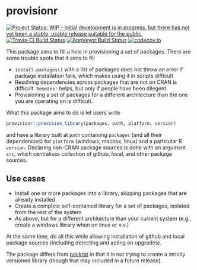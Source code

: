 # provisionr

[![Project Status: WIP - Initial development is in progress, but there has not yet been a stable, usable release suitable for the public.](http://www.repostatus.org/badges/latest/wip.svg)](http://www.repostatus.org/#wip)
[![Travis-CI Build Status](https://travis-ci.org/richfitz/provisionr.svg?branch=master)](https://travis-ci.org/richfitz/provisionr)
[![AppVeyor Build Status](https://ci.appveyor.com/api/projects/status/github/richfitz/provisionr?branch=master&svg=true)](https://ci.appveyor.com/project/richfitz/provisionr)
[![codecov.io](https://codecov.io/github/richfitz/provisionr/coverage.svg?branch=master)](https://codecov.io/github/richfitz/provisionr?branch=master)

This package aims to fill a hole in provisioning a set of packages.  There are some trouble spots that it aims to fill

* `install.packages()` with a list of packages does not throw an error if package installation fails, which makes using it in scripts difficult
* Resolving dependencies across packages that are not on CRAN is difficult.  `Remotes:` helps, but only if people have been dilegent
* Provisioning a set of packages for a different architecture than the one you are operating on is difficult.

What this package aims to do is let users write

```r
provisionr::provision_library(packages, path, platform, version)
```

and have a library built at `path` containing `packages` (and all their dependencies) for `platform` (windows, macosx, linux) and a particular R `version`.  Declaring non-CRAN package sources is done with an argument `src`, which centralises collection of github, local, and other package sources.

## Use cases

* Install one or more packages into a library, skipping packages that are already installed
* Create a complete self-contained library for a set of packages, isolated from the rest of the system
* As above, but for a different architecture than your current system (e.g., create a windows library when on linux or v.v.)

At the same time, do all this while allowing installation of github and local package sources (including detecting and acting on upgrades).

The package differs from [packrat](https://github.com/rstudio/packrat) in that it is not trying to create a strictly versioned library (though that may included in a future release).
